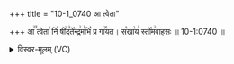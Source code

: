 +++
title = "10-1_0740 आ त्वेता"

+++
आ꣢꣫ त्वेता꣣ नि꣡ षी꣢द꣣ते꣡न्द्र꣢म꣣भि꣡ प्र गा꣢꣯यत। स꣡खा꣢य꣣ स्तो꣡म꣢वाहसः ॥ 10-1:0740 ॥

<details><summary>विस्वर-मूलम् (VC)</summary>

आ त्वेता नि षीदतेन्द्रमभि प्र गायत । सखाय स्तोमवाहसः ॥७४०॥
</details>